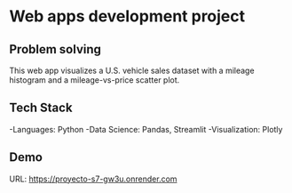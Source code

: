 # Web apps development project

## Problem solving
This web app visualizes a U.S. vehicle sales dataset with a mileage histogram and a mileage-vs-price scatter plot.

## Tech Stack
-Languages: Python
-Data Science: Pandas, Streamlit
-Visualization: Plotly

## Demo
URL: https://proyecto-s7-gw3u.onrender.com

